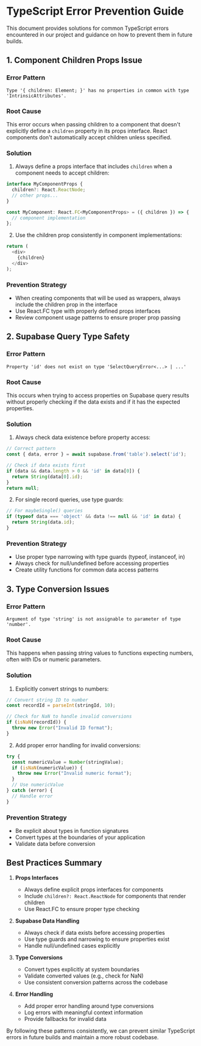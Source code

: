 # TypeScript Error Prevention Guide

This document provides solutions for common TypeScript errors encountered in our project and guidance on how to prevent them in future builds.

## 1. Component Children Props Issue

### Error Pattern
```
Type '{ children: Element; }' has no properties in common with type 'IntrinsicAttributes'.
```

### Root Cause
This error occurs when passing children to a component that doesn't explicitly define a `children` property in its props interface. React components don't automatically accept children unless specified.

### Solution
1. Always define a props interface that includes `children` when a component needs to accept children:

```typescript
interface MyComponentProps {
  children?: React.ReactNode;
  // other props...
}

const MyComponent: React.FC<MyComponentProps> = ({ children }) => {
  // component implementation
};
```

2. Use the children prop consistently in component implementations:

```typescript
return (
  <div>
    {children}
  </div>
);
```

### Prevention Strategy
- When creating components that will be used as wrappers, always include the children prop in the interface
- Use React.FC<Props> type with properly defined props interfaces
- Review component usage patterns to ensure proper prop passing

## 2. Supabase Query Type Safety

### Error Pattern
```
Property 'id' does not exist on type 'SelectQueryError<...> | ...'
```

### Root Cause
This occurs when trying to access properties on Supabase query results without properly checking if the data exists and if it has the expected properties.

### Solution
1. Always check data existence before property access:

```typescript
// Correct pattern
const { data, error } = await supabase.from('table').select('id');

// Check if data exists first
if (data && data.length > 0 && 'id' in data[0]) {
  return String(data[0].id);
}
return null;
```

2. For single record queries, use type guards:

```typescript
// For maybeSingle() queries
if (typeof data === 'object' && data !== null && 'id' in data) {
  return String(data.id);
}
```

### Prevention Strategy
- Use proper type narrowing with type guards (typeof, instanceof, in)
- Always check for null/undefined before accessing properties
- Create utility functions for common data access patterns

## 3. Type Conversion Issues

### Error Pattern
```
Argument of type 'string' is not assignable to parameter of type 'number'.
```

### Root Cause
This happens when passing string values to functions expecting numbers, often with IDs or numeric parameters.

### Solution
1. Explicitly convert strings to numbers:

```typescript
// Convert string ID to number
const recordId = parseInt(stringId, 10);

// Check for NaN to handle invalid conversions
if (isNaN(recordId)) {
  throw new Error("Invalid ID format");
}
```

2. Add proper error handling for invalid conversions:

```typescript
try {
  const numericValue = Number(stringValue);
  if (isNaN(numericValue)) {
    throw new Error("Invalid numeric format");
  }
  // Use numericValue
} catch (error) {
  // Handle error
}
```

### Prevention Strategy
- Be explicit about types in function signatures
- Convert types at the boundaries of your application
- Validate data before conversion

## Best Practices Summary

1. **Props Interfaces**
   - Always define explicit props interfaces for components
   - Include `children?: React.ReactNode` for components that render children
   - Use React.FC<YourPropsInterface> to ensure proper type checking

2. **Supabase Data Handling**
   - Always check if data exists before accessing properties
   - Use type guards and narrowing to ensure properties exist
   - Handle null/undefined cases explicitly

3. **Type Conversions**
   - Convert types explicitly at system boundaries
   - Validate converted values (e.g., check for NaN)
   - Use consistent conversion patterns across the codebase

4. **Error Handling**
   - Add proper error handling around type conversions
   - Log errors with meaningful context information
   - Provide fallbacks for invalid data

By following these patterns consistently, we can prevent similar TypeScript errors in future builds and maintain a more robust codebase.
